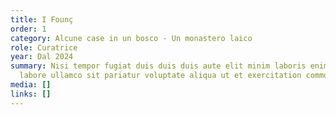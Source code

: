 ```yaml
---
title: I Founç
order: 1
category: Alcune case in un bosco - Un monastero laico
role: Curatrice
year: Dal 2024
summary: Nisi tempor fugiat duis duis duis aute elit minim laboris enim. Mollit
  labore ullamco sit pariatur voluptate aliqua ut et exercitation commodo.
media: []
links: []
---
```





